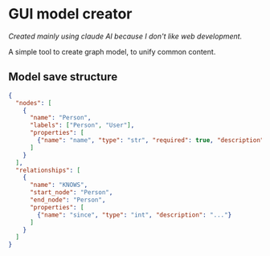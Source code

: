 # GUI model creator

_Created mainly using claude AI because I don't like web development._

A simple tool to create graph model, to unify common content.


## Model save structure

```json
{
  "nodes": [
    {
      "name": "Person",
      "labels": ["Person", "User"],
      "properties": [
        {"name": "name", "type": "str", "required": true, "description": "..."}
      ]
    }
  ],
  "relationships": [
    {
      "name": "KNOWS",
      "start_node": "Person",
      "end_node": "Person",
      "properties": [
        {"name": "since", "type": "int", "description": "..."}
      ]
    }
  ]
}
```